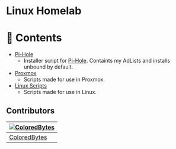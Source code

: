 # Linux Homelab

# :link: Contents


- [Pi-Hole](./pi-hole/)
  - Installer script for [Pi-Hole](https://pi-hole.net/). Containts my AdLists and installs unbound by default.
-  [Proxmox](./proxmox/)
   - Scripts made for use in Proxmox.
- [Linux Scripts](./scripts/)
  - Scripts made for use in Linux.

## Contributors

| [![ColoredBytes](https://github.com/ColoredBytes.png?size=100)](https://github.com/ColoredBytes) 
| ---------------------------------------------------------------------------------------- 
| [ColoredBytes](https://github.com/ColoredBytes)                                               
